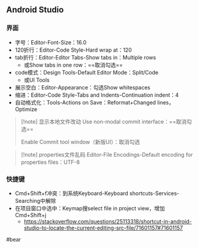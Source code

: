 ## Android Studio
### 界面
- 字号：Editor-Font-Size：16.0
- 120折行：Editor-Code Style-Hard wrap at：120
- tab折行：Editor-Editor Tabs-Show tabs in：Multiple rows
    - 或Show tabs in one row：==取消勾选==
- code模式：Design Tools-Default Editor Mode：Split/Code
    - 或UI Tools
- 展示空白：Editor-Appearance：勾选Show whitespaces
- 缩进：Editor-Code Style-Tabs and Indents-Continuation indent：4
- 自动格式化：Tools-Actions on Save：Reformat+Changed lines，Optimize
 
> [!note] 显示本地文件改动
> Use non-modal commit interface：==取消勾选==
> 
> Enable Commit tool window（新版UI）：取消勾选

> [!note] properties文件乱码
> Editor-File Encodings-Default encoding for properties files：UTF-8

### 快捷键
* Cmd+Shift+f冲突：到系统Keyboard-Keyboard shortcuts-Services-Searching中解除
* 在项目窗口中选中：Keymap搜select file in project view，增加Cmd+Shift+j
    - https://stackoverflow.com/questions/25113318/shortcut-in-android-studio-to-locate-the-current-editing-src-file/71601157#71601157

#bear 